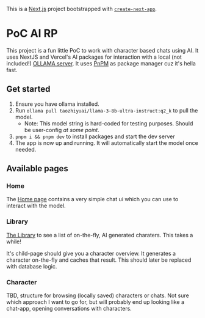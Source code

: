 This is a [Next.js](https://nextjs.org/) project bootstrapped with [`create-next-app`](https://github.com/vercel/next.js/tree/canary/packages/create-next-app).

# PoC AI RP

This project is a fun little PoC to work with character based chats using AI. It uses NextJS and Vercel's AI packages for interaction with a local (not included!) [OLLAMA server](https://ollama.com/). It uses [PnPM](https://pnpm.io/) as package manager cuz it's hella fast.

## Get started

1. Ensure you have ollama installed.
2. Run `ollama pull taozhiyuai/llama-3-8b-ultra-instruct:q2_k` to pull the model.
    - Note: This model string is hard-coded for testing purposes. Should be user-config _at some point_.
3. `pnpm i && pnpm dev` to install packages and start the dev server
4. The app is now up and running. It will automatically start the model once needed.

## Available pages

### Home

The [Home page](http://127.0.0.1:3000) contains a very simple chat ui which you can use to interact with the model.

### Library

[The Library](http://127.0.0.1:3000/library) to see a list of on-the-fly, AI generated charaters. This takes a while!

It's child-page should give you a character overview. It generates a character on-the-fly and caches that result. This should later be replaced with database logic.

### Character

TBD, structure for browsing (locally saved) characters or chats. Not sure which approach I want to go for, but will probably end up looking like a chat-app, opening conversations with characters.